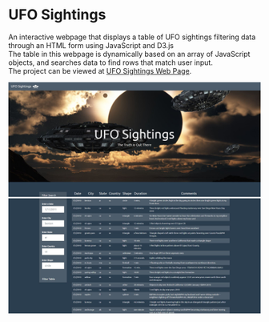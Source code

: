 # UFO Sightings
An interactive webpage that displays a table of UFO sightings filtering data through an HTML form using JavaScript and D3.js </br>
The table in this webpage is dynamically based on an array of JavaScript objects, and searches data to find rows that match user input.</br>
The project can be viewed at [UFO Sightings Web Page](http://ahmedgurbuz.github.io/UFO_Sightings "UFO Sightings Web Page").

<img src="static/images/ufo_01.JPG">
<img src="static/images/ufo_02.JPG">
